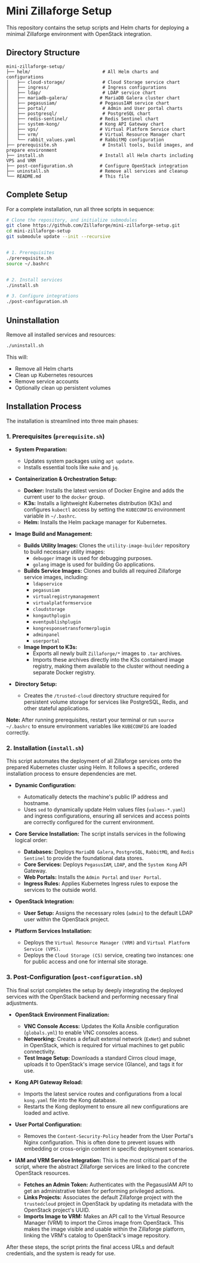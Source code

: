 # Mini Zillaforge Setup

This repository contains the setup scripts and Helm charts for deploying a minimal Zillaforge environment with OpenStack integration.

## Directory Structure

```
mini-zillaforge-setup/
├── helm/                           # All Helm charts and configurations
│   ├── cloud-storage/              # Cloud Storage service chart
│   ├── ingress/                    # Ingress configurations
│   ├── ldap/                       # LDAP service chart
│   ├── mariadb-galera/            # MariaDB Galera cluster chart
│   ├── pegasusiam/                # PegasusIAM service chart
│   ├── portal/                     # Admin and User portal charts
│   ├── postgresql/                 # PostgreSQL chart
│   ├── redis-sentinel/            # Redis Sentinel chart
│   ├── system-kong/               # Kong API Gateway chart
│   ├── vps/                       # Virtual Platform Service chart
│   ├── vrm/                       # Virtual Resource Manager chart
│   └── rabbit_values.yaml         # RabbitMQ configuration
├── prerequisite.sh                 # Install tools, build images, and prepare environment
├── install.sh                     # Install all Helm charts including VPS and VRM
├── post-configuration.sh          # Configure OpenStack integration
├── uninstall.sh                   # Remove all services and cleanup
└── README.md                      # This file
```

## Complete Setup

For a complete installation, run all three scripts in sequence:

```bash
# Clone the repository, and initialize submodules
git clone https://github.com/Zillaforge/mini-zillaforge-setup.git
cd mini-zillaforge-setup
git submodule update --init --recursive


# 1. Prerequisites
./prerequisite.sh
source ~/.bashrc


# 2. Install services
./install.sh

# 3. Configure integrations
./post-configuration.sh
```

## Uninstallation

Remove all installed services and resources:

```bash
./uninstall.sh
```

This will:
- Remove all Helm charts
- Clean up Kubernetes resources
- Remove service accounts
- Optionally clean up persistent volumes


## Installation Process

The installation is streamlined into three main phases:

### 1. Prerequisites (`prerequisite.sh`)

- **System Preparation:**
  - Updates system packages using `apt update`.
  - Installs essential tools like `make` and `jq`.

- **Containerization & Orchestration Setup:**
  - **Docker:** Installs the latest version of Docker Engine and adds the current user to the `docker` group.
  - **K3s:** Installs a lightweight Kubernetes distribution (K3s) and configures `kubectl` access by setting the `KUBECONFIG` environment variable in `~/.bashrc`.
  - **Helm:** Installs the Helm package manager for Kubernetes.

- **Image Build and Management:**
  - **Builds Utility Images:** Clones the `utility-image-builder` repository to build necessary utility images:
    - `debugger` image is used for debugging purposes.
    - `golang` image is used for building Go applications.
  - **Builds Service Images:** Clones and builds all required Zillaforge service images, including:
    - `ldapservice`
    - `pegasusiam`
    - `virtualregistrymanagement`
    - `virtualplatformservice`
    - `cloudstorage`
    - `kongauthplugin`
    - `eventpublishplugin`
    - `kongresponsetransformerplugin`
    - `adminpanel`
    - `userportal`
  - **Image Import to K3s:**
    - Exports all newly built `Zillaforge/*` images to `.tar` archives.
    - Imports these archives directly into the K3s containerd image registry, making them available to the cluster without needing a separate Docker registry.

- **Directory Setup:**
  - Creates the `/trusted-cloud` directory structure required for persistent volume storage for services like PostgreSQL, Redis, and other stateful applications.

**Note:** After running prerequisites, restart your terminal or run `source ~/.bashrc` to ensure environment variables like `KUBECONFIG` are loaded correctly.

### 2. Installation (`install.sh`)

This script automates the deployment of all Zillaforge services onto the prepared Kubernetes cluster using Helm. It follows a specific, ordered installation process to ensure dependencies are met.


- **Dynamic Configuration:**
  - Automatically detects the machine's public IP address and hostname.
  - Uses `sed` to dynamically update Helm values files (`values-*.yaml`) and ingress configurations, ensuring all services and access points are correctly configured for the current environment.

- **Core Service Installation:**
    The script installs services in the following logical order:
  - **Databases:** Deploys `MariaDB Galera`, `PostgreSQL`, `RabbitMQ`, and `Redis Sentinel` to provide the foundational data stores.
  - **Core Services:** Deploys `PegasusIAM`, `LDAP`, and the `System Kong` API Gateway.
  - **Web Portals:** Installs the `Admin Portal` and `User Portal`.
  - **Ingress Rules:** Applies Kubernetes Ingress rules to expose the services to the outside world.

- **OpenStack Integration:**
    - **User Setup:** Assigns the necessary roles (`admin`) to the default LDAP user within the OpenStack project.

- **Platform Services Installation:**
    - Deploys the `Virtual Resource Manager (VRM)` and `Virtual Platform Service (VPS)`.
    - Deploys the `Cloud Storage (CS)` service, creating two instances: one for public access and one for internal site storage.


### 3. Post-Configuration (`post-configuration.sh`)

This final script completes the setup by deeply integrating the deployed services with the OpenStack backend and performing necessary final adjustments.


- **OpenStack Environment Finalization:**
    - **VNC Console Access:** Updates the Kolla Ansible configuration (`globals.yml`) to enable VNC consoles access.
    - **Networking:** Creates a default external network (`ExNet`) and subnet in OpenStack, which is required for virtual machines to get public connectivity.
    - **Test Image Setup:** Downloads a standard Cirros cloud image, uploads it to OpenStack's image service (Glance), and tags it for use.

- **Kong API Gateway Reload:**
    - Imports the latest service routes and configurations from a local `kong.yaml` file into the Kong database.
    - Restarts the Kong deployment to ensure all new configurations are loaded and active.

- **User Portal Configuration:**
    - Removes the `Content-Security-Policy` header from the User Portal's Nginx configuration. This is often done to prevent issues with embedding or cross-origin content in specific deployment scenarios.

- **IAM and VRM Service Integration:**
    This is the most critical part of the script, where the abstract Zillaforge services are linked to the concrete OpenStack resources.
    - **Fetches an Admin Token:** Authenticates with the PegasusIAM API to get an administrative token for performing privileged actions.
    - **Links Projects:** Associates the default Zillaforge project with the `trustedcloud` project in OpenStack by updating its metadata with the OpenStack project's UUID.
    - **Imports Image to VRM:** Makes an API call to the Virtual Resource Manager (VRM) to import the Cirros image from OpenStack. This makes the image visible and usable within the Zillaforge platform, linking the VRM's catalog to OpenStack's image repository.

After these steps, the script prints the final access URLs and default credentials, and the system is ready for use.






